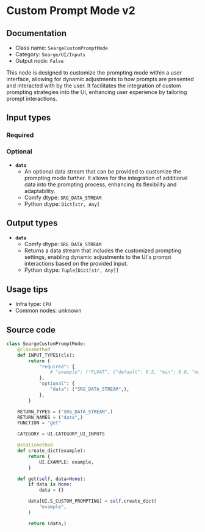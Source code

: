 # Custom Prompt Mode v2
## Documentation
- Class name: `SeargeCustomPromptMode`
- Category: `Searge/UI/Inputs`
- Output node: `False`

This node is designed to customize the prompting mode within a user interface, allowing for dynamic adjustments to how prompts are presented and interacted with by the user. It facilitates the integration of custom prompting strategies into the UI, enhancing user experience by tailoring prompt interactions.
## Input types
### Required
### Optional
- **`data`**
    - An optional data stream that can be provided to customize the prompting mode further. It allows for the integration of additional data into the prompting process, enhancing its flexibility and adaptability.
    - Comfy dtype: `SRG_DATA_STREAM`
    - Python dtype: `Dict[str, Any]`
## Output types
- **`data`**
    - Comfy dtype: `SRG_DATA_STREAM`
    - Returns a data stream that includes the customized prompting settings, enabling dynamic adjustments to the UI's prompt interactions based on the provided input.
    - Python dtype: `Tuple[Dict[str, Any]]`
## Usage tips
- Infra type: `CPU`
- Common nodes: unknown


## Source code
```python
class SeargeCustomPromptMode:
    @classmethod
    def INPUT_TYPES(cls):
        return {
            "required": {
                # "example": ("FLOAT", {"default": 0.5, "min": 0.0, "max": 1.0, "step": 0.05},),
            },
            "optional": {
                "data": ("SRG_DATA_STREAM",),
            },
        }

    RETURN_TYPES = ("SRG_DATA_STREAM",)
    RETURN_NAMES = ("data",)
    FUNCTION = "get"

    CATEGORY = UI.CATEGORY_UI_INPUTS

    @staticmethod
    def create_dict(example):
        return {
            UI.EXAMPLE: example,
        }

    def get(self, data=None):
        if data is None:
            data = {}

        data[UI.S_CUSTOM_PROMPTING] = self.create_dict(
            "example",
        )

        return (data,)

```
